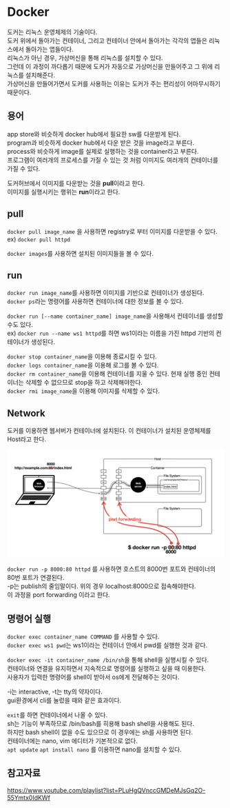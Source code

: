 # Docker
도커는 리눅스 운영체제의 기술이다.  
도커 위에서 돌아가는 컨테이너, 그리고 컨테이너 안에서 돌아가는 각각의 앱들은 리눅스에서 돌아가는 앱들이다.  
리눅스가 아닌 경우, 가상머신을 통해 리눅스를 설치할 수 있다.  
그런데 이 과정이 까다롭기 때문에 도커가 자동으로 가상머신을 만들어주고 그 위에 리눅스를 설치해준다.  
가상머신을 만들어가면서 도커를 사용하는 이유는 도커가 주는 편리성이 어마무시하기 때문이다.  

## 용어
app store와 비슷하게 docker hub에서 필요한 sw를 다운받게 된다.  
program과 비슷하게 docker hub에서 다운 받은 것을 image라고 부른다.  
process와 비슷하게 image를 실제로 실행하는 것을 container라고 부른다.  
프로그램이 여러개의 프로세스를 가질 수 있는 것 처럼 이미지도 여러개의 컨테이너를 가질 수 있다.  

도커허브에서 이미지를 다운받는 것을 **pull**이라고 한다.  
이미지를 실행시키는 행위는 **run**이라고 한다.

## pull
`docker pull image_name` 을 사용하면 registry로 부터 이미지를 다운받을 수 있다.  
ex) `docker pull httpd`

`docker images`를 사용하면 설치된 이미지들을 볼 수 있다.

## run
`docker run image_name`를 사용하면 이미지를 기반으로 컨테이너가 생성된다.  
`docker ps`라는 명령어를 사용하면 컨테이너에 대한 정보를 볼 수 있다.  

`docker run [--name container_name] image_name`을 사용해서 컨테이너를 생성할 수도 있다.  
ex) `docker run --name ws1 httpd`를 하면 ws1이라는 이름을 가진 httpd 기반의 컨테이너가 생성된다.  

`docker stop container_name`을 이용해 종료시킬 수 있다.  
`docker logs container_name`을 이용해 로그를 볼 수 있다.  
`docker rm container_name`을 이용해 컨테이너를 지울 수 있다.
현재 실행 중인 컨테이너는 삭제할 수 없으므로 stop을 하고 삭제해야한다.  
`docker rmi image_name`을 이용해 이미지를 삭제할 수 있다.  

## Network
도커를 이용하면 웹서버가 컨테이너에 설치된다.
이 컨테이너가 설치된 운영체제를 Host라고 한다.  

<img src="img_docker.png" width="650"/>  

`docker run -p 8000:80 httpd` 를 사용하면 호스트의 8000번 포트와 컨테이너의 80번 포트가 연결된다.  
-p는 publish의 줄임말이다. 위의 경우 localhost:8000으로 접속해야한다.   
이 과정을 port forwarding 이라고 한다.  

## 명령어 실행
`docker exec container_name COMMAND` 를 사용할 수 있다.  
`docker exec ws1 pwd`는 ws1이라는 컨테이너 안에서 pwd를 실행한 것과 같다.  

`docker exec -it container_name /bin/sh`을 통해 shell을 실행시킬 수 있다.  
컨테이너와 연결을 유지하면서 지속적으로 명령어를 실행하고 싶을 때 이용한다.  
사용자가 입력한 명령어를 shell이 받아서 os에게 전달해주는 것이다.  

-i는 interactive, -t는 tty의 약자이다.  
gui환경에서 cli를 눌렀을 때와 같은 효과이다.  

`exit`를 하면 컨테이너에서 나올 수 있다.  
sh는 기능이 부족하므로 /bin/bash를 히용해 bash shell을 사용해도 된다.  
하지만 bash shell이 없을 수도 있으므로 이 경우에는 sh를 사용하면 된다.  
컨테이너에는 nano, vim 에디터가 기본적으로 없다.  
`apt update` `apt install nano` 를 이용하면 nano를 설치할 수 있다.  

## 참고자료
https://www.youtube.com/playlist?list=PLuHgQVnccGMDeMJsGq2O-55Ymtx0IdKWf